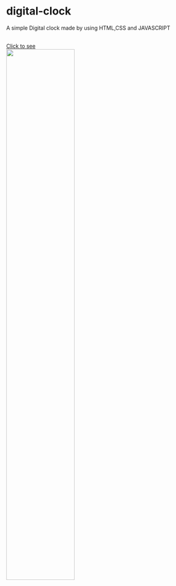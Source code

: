 # digital-clock
<p>A simple Digital clock made by using HTML,CSS and JAVASCRIPT </p>
<br>
<a href="https://manish1102.github.io/digital-clock/"> Click to see </a>
<br>
<img  src="https://github.com/Manish1102/digital-clock/assets/97330324/b2122631-ae99-4ef6-8000-1a19d63910c9" width="60%" height="60%"  />
